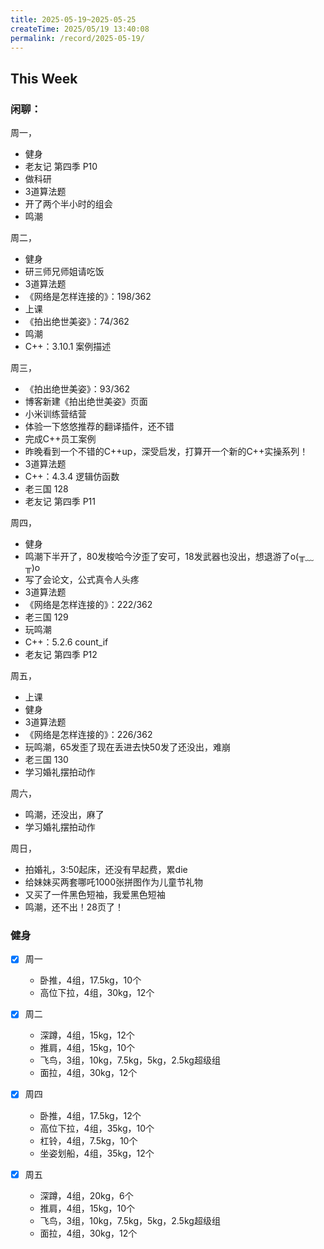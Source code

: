 ```yaml
---
title: 2025-05-19~2025-05-25
createTime: 2025/05/19 13:40:08
permalink: /record/2025-05-19/
---
```


## This Week

### 闲聊：
周一，
- 健身
- 老友记 第四季 P10
- 做科研
- 3道算法题
- 开了两个半小时的组会
- 鸣潮

周二，
- 健身
- 研三师兄师姐请吃饭
- 3道算法题
- 《网络是怎样连接的》：198/362
- 上课
- 《拍出绝世美姿》：74/362
- 鸣潮
- C++：3.10.1 案例描述

周三，
- 《拍出绝世美姿》：93/362
- 博客新建《拍出绝世美姿》页面
- 小米训练营结营
- 体验一下悠悠推荐的翻译插件，还不错
- 完成C++员工案例
- 昨晚看到一个不错的C++up，深受启发，打算开一个新的C++实操系列！
- 3道算法题
- C++：4.3.4 逻辑仿函数
- 老三国 128
- 老友记 第四季 P11

周四，
- 健身
- 鸣潮下半开了，80发梭哈今汐歪了安可，18发武器也没出，想退游了o(╥﹏╥)o
- 写了会论文，公式真令人头疼
- 3道算法题
- 《网络是怎样连接的》：222/362
- 老三国 129
- 玩鸣潮
- C++：5.2.6 count_if
- 老友记 第四季 P12

周五，
- 上课
- 健身
- 3道算法题
- 《网络是怎样连接的》：226/362
- 玩鸣潮，65发歪了现在丢进去快50发了还没出，难崩
- 老三国 130
- 学习婚礼摆拍动作

周六，
- 鸣潮，还没出，麻了
- 学习婚礼摆拍动作

周日，
- 拍婚礼，3:50起床，还没有早起费，累die
- 给妹妹买两套哪吒1000张拼图作为儿童节礼物
- 又买了一件黑色短袖，我爱黑色短袖
- 鸣潮，还不出！28页了！




### 健身
- [x] 周一
  - 卧推，4组，17.5kg，10个
  - 高位下拉，4组，30kg，12个

- [x] 周二
  - 深蹲，4组，15kg，12个
  - 推肩，4组，15kg，10个
  - 飞鸟，3组，10kg，7.5kg，5kg，2.5kg超级组
  - 面拉，4组，30kg，12个

- [x] 周四
  - 卧推，4组，17.5kg，12个
  - 高位下拉，4组，35kg，10个
  - 杠铃，4组，7.5kg，10个
  - 坐姿划船，4组，35kg，12个

- [x] 周五
  - 深蹲，4组，20kg，6个
  - 推肩，4组，15kg，10个
  - 飞鸟，3组，10kg，7.5kg，5kg，2.5kg超级组
  - 面拉，4组，30kg，12个